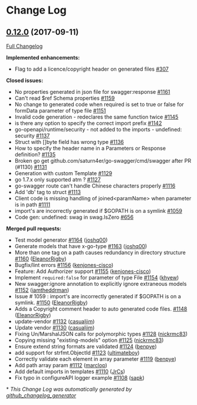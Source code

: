 # Change Log

## [0.12.0](https://github.com/saturn4er/go-swagger/tree/0.12.0) (2017-09-11)
[Full Changelog](https://github.com/saturn4er/go-swagger/compare/0.11.0...0.12.0)

**Implemented enhancements:**

- Flag to add a licence/copyright header on generated files  [\#307](https://github.com/saturn4er/go-swagger/issues/307)

**Closed issues:**

- No properties generated in json file for swagger:response [\#1161](https://github.com/saturn4er/go-swagger/issues/1161)
- Can't read $ref Schema properties [\#1159](https://github.com/saturn4er/go-swagger/issues/1159)
- No change to generated code when required is set to true or false for formData parameter of type file [\#1151](https://github.com/saturn4er/go-swagger/issues/1151)
- Invalid code generation - redeclares the same function twice [\#1145](https://github.com/saturn4er/go-swagger/issues/1145)
- is there any option to specify the correct import prefix [\#1142](https://github.com/saturn4er/go-swagger/issues/1142)
- go-openapi/runtime/security - not added to the imports - undefined: security [\#1137](https://github.com/saturn4er/go-swagger/issues/1137)
- Struct with \[\]byte field has wrong type [\#1136](https://github.com/saturn4er/go-swagger/issues/1136)
- How to specify the header name in a Parameters or Response definition? [\#1135](https://github.com/saturn4er/go-swagger/issues/1135)
- Broken go get github.com/saturn4er/go-swagger/cmd/swagger after PR \(\#1130\) [\#1131](https://github.com/saturn4er/go-swagger/issues/1131)
- Generation with custom Template [\#1129](https://github.com/saturn4er/go-swagger/issues/1129)
- go 1.7.x only supported atm ? [\#1127](https://github.com/saturn4er/go-swagger/issues/1127)
- go-swagger route can't handle Chinese characters properly [\#1116](https://github.com/saturn4er/go-swagger/issues/1116)
- Add 'db' tag to struct [\#1113](https://github.com/saturn4er/go-swagger/issues/1113)
- Client code is missing handling of joined\<paramName\> when parameter is in path [\#1111](https://github.com/saturn4er/go-swagger/issues/1111)
- import's are incorrectly generated if $GOPATH is on a symlink [\#1059](https://github.com/saturn4er/go-swagger/issues/1059)
- Code gen: undefined: swag in swag.IsZero [\#656](https://github.com/saturn4er/go-swagger/issues/656)

**Merged pull requests:**

- Test model generator [\#1164](https://github.com/saturn4er/go-swagger/pull/1164) ([joshq00](https://github.com/joshq00))
- Generate models that have x-go-type [\#1163](https://github.com/saturn4er/go-swagger/pull/1163) ([joshq00](https://github.com/joshq00))
- More than one tag on a path causes redundancy in directory structure [\#1160](https://github.com/saturn4er/go-swagger/pull/1160) ([EleanorRigby](https://github.com/EleanorRigby))
- Bugfix/lint errors [\#1156](https://github.com/saturn4er/go-swagger/pull/1156) ([kenjones-cisco](https://github.com/kenjones-cisco))
- Feature: Add Authorizer support [\#1155](https://github.com/saturn4er/go-swagger/pull/1155) ([kenjones-cisco](https://github.com/kenjones-cisco))
- Implement `required:false` for parameter of type File [\#1154](https://github.com/saturn4er/go-swagger/pull/1154) ([khyew](https://github.com/khyew))
- New swagger:ignore annotation to explicitly ignore extraneous models [\#1152](https://github.com/saturn4er/go-swagger/pull/1152) ([iamtheddrman](https://github.com/iamtheddrman))
- Issue \# 1059 : import's are incorrectly generated if $GOPATH is on a symlink.  [\#1150](https://github.com/saturn4er/go-swagger/pull/1150) ([EleanorRigby](https://github.com/EleanorRigby))
- Adds a Copyright comment header to auto generated code files. [\#1148](https://github.com/saturn4er/go-swagger/pull/1148) ([EleanorRigby](https://github.com/EleanorRigby))
- update-vendor [\#1132](https://github.com/saturn4er/go-swagger/pull/1132) ([casualjim](https://github.com/casualjim))
- Update vendor [\#1130](https://github.com/saturn4er/go-swagger/pull/1130) ([casualjim](https://github.com/casualjim))
- Fixing Un/MarshalJSON calls for polymorphic types [\#1128](https://github.com/saturn4er/go-swagger/pull/1128) ([nickrmc83](https://github.com/nickrmc83))
- Copying missing "existing-models" option [\#1125](https://github.com/saturn4er/go-swagger/pull/1125) ([nickrmc83](https://github.com/nickrmc83))
- Ensure extend string formats are validated [\#1124](https://github.com/saturn4er/go-swagger/pull/1124) ([benpye](https://github.com/benpye))
- add support for strfmt.ObjectId [\#1123](https://github.com/saturn4er/go-swagger/pull/1123) ([ultimateboy](https://github.com/ultimateboy))
- Correctly validate each element in array parameter [\#1119](https://github.com/saturn4er/go-swagger/pull/1119) ([benpye](https://github.com/benpye))
- Add path array param [\#1112](https://github.com/saturn4er/go-swagger/pull/1112) ([marclop](https://github.com/marclop))
- Add default imports in templates [\#1110](https://github.com/saturn4er/go-swagger/pull/1110) ([JrCs](https://github.com/JrCs))
- Fix typo in configureAPI logger example [\#1108](https://github.com/saturn4er/go-swagger/pull/1108) ([sapk](https://github.com/sapk))


\* *This Change Log was automatically generated by [github_changelog_generator](https://github.com/skywinder/Github-Changelog-Generator)*
